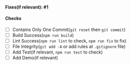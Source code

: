 #### Fixes(if relevant): #1

#### Checks

+ [ ] Contains Only One Commit(`git reset` then `git commit`)
+ [ ] Build Success(`npm run build`)
+ [ ] Lint Success(`npm run lint` to check, `npm run fix` to fix)
+ [ ] File Integrity(`git add -A` or add rules at `.gitignore` file)
+ [ ] Add Test(if relevant, `npm run test` to check)
+ [ ] Add Demo(if relevant)
